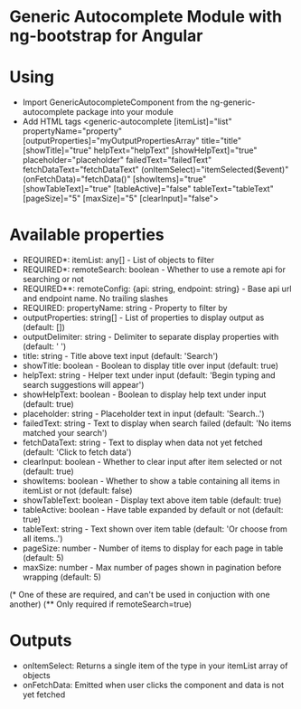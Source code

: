 # Generic Autocomplete Module with ng-bootstrap for Angular

# Using
- Import GenericAutocompleteComponent from the ng-generic-autocomplete package into your module
- Add HTML tags <generic-autocomplete [itemList]="list" propertyName="property" [outputProperties]="myOutputPropertiesArray" title="title" [showTitle]="true" helpText="helpText" [showHelpText]="true" placeholder="placeholder" failedText="failedText"  fetchDataText="fetchDataText" (onItemSelect)="itemSelected($event)" (onFetchData)="fetchData()" [showItems]="true" [showTableText]="true" [tableActive]="false" tableText="tableText" [pageSize]="5" [maxSize]="5" [clearInput]="false"></generic-autocomplete>

# Available properties
- REQUIRED*: itemList: any[] - List of objects to filter
- REQUIRED*: remoteSearch: boolean - Whether to use a remote api for searching or not
- REQUIRED**: remoteConfig: {api: string, endpoint: string} - Base api url and endpoint name. No trailing slashes
- REQUIRED: propertyName: string - Property to filter by
- outputProperties: string[] - List of properties to display output as (default: [])
- outputDelimiter: string - Delimiter to separate display properties with (default: ' ')
- title: string - Title above text input (default: 'Search')
- showTitle: boolean - Boolean to display title over input (default: true)
- helpText: string - Helper text under input (default: 'Begin typing and search suggestions will appear')
- showHelpText: boolean - Boolean to display help text under input (default: true)
- placeholder: string - Placeholder text in input (default: 'Search..')
- failedText: string - Text to display when search failed (default: 'No items matched your search')
- fetchDataText: string - Text to display when data not yet fetched (default: 'Click to fetch data')
- clearInput: boolean - Whether to clear input after item selected or not (default: true)
- showItems: boolean - Whether to show a table containing all items in itemList or not (default: false)
- showTableText: boolean - Display text above item table (default: true)
- tableActive: boolean - Have table expanded by default or not (default: true)
- tableText: string - Text shown over item table (default: 'Or choose from all items..')
- pageSize: number - Number of items to display for each page in table (default: 5)
- maxSize: number - Max number of pages shown in pagination before wrapping (default: 5)

(* One of these are required, and can't be used in conjuction with one another) 
(** Only required if remoteSearch=true)

# Outputs
- onItemSelect: Returns a single item of the type in your itemList array of objects
- onFetchData: Emitted when user clicks the component and data is not yet fetched